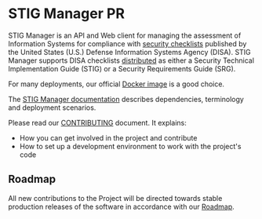 # STIG Manager PR

STIG Manager is an API and Web client for managing the assessment of Information Systems for compliance with [security checklists](https://public.cyber.mil/stigs/) published by the United States (U.S.) Defense Information Systems Agency (DISA). STIG Manager supports DISA checklists [distributed](https://public.cyber.mil/stigs/downloads/) as either a Security Technical Implementation Guide (STIG) or a Security Requirements Guide (SRG).

For many deployments, our official [Docker image](https://hub.docker.com/r/nuwcdivnpt/stig-manager) is a good choice.

The [STIG Manager documentation](https://nuwcdivnpt.github.io/stig-manager) describes dependencies, terminology and deployment scenarios.

Please read our [CONTRIBUTING](CONTRIBUTING.md) document. It explains:
- How you can get involved in the project and contribute
- How to set up a development environment to work with the project's code 

## Roadmap

All new contributions to the Project will be directed towards stable production releases of the software in accordance with our [Roadmap](docs/roadmap.md).
